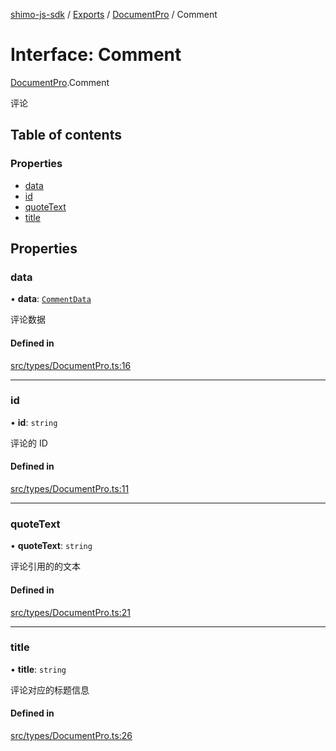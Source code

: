 [shimo-js-sdk](../README.md) / [Exports](../modules.md) / [DocumentPro](../modules/DocumentPro.md) / Comment

# Interface: Comment

[DocumentPro](../modules/DocumentPro.md).Comment

评论

## Table of contents

### Properties

- [data](DocumentPro.Comment.md#data)
- [id](DocumentPro.Comment.md#id)
- [quoteText](DocumentPro.Comment.md#quotetext)
- [title](DocumentPro.Comment.md#title)

## Properties

### data

• **data**: [`CommentData`](DocumentPro.CommentData.md)

评论数据

#### Defined in

[src/types/DocumentPro.ts:16](https://github.com/shimohq/shimo-js-sdk/blob/203a7cb/src/types/DocumentPro.ts#L16)

___

### id

• **id**: `string`

评论的 ID

#### Defined in

[src/types/DocumentPro.ts:11](https://github.com/shimohq/shimo-js-sdk/blob/203a7cb/src/types/DocumentPro.ts#L11)

___

### quoteText

• **quoteText**: `string`

评论引用的的文本

#### Defined in

[src/types/DocumentPro.ts:21](https://github.com/shimohq/shimo-js-sdk/blob/203a7cb/src/types/DocumentPro.ts#L21)

___

### title

• **title**: `string`

评论对应的标题信息

#### Defined in

[src/types/DocumentPro.ts:26](https://github.com/shimohq/shimo-js-sdk/blob/203a7cb/src/types/DocumentPro.ts#L26)
